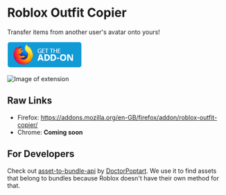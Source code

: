 # Roblox Outfit Copier

Transfer items from another user's avatar onto yours!

<a href="https://addons.mozilla.org/en-GB/firefox/addon/roblox-outfit-copier/" title="Mozilla addons link"><img src="/icons/Mozilla-Addons.png" alt="Get the add-on from the Firefox Add-ons store"></a>

![Image of extension](https://addons.mozilla.org/user-media/previews/thumbs/268/268347.jpg?modified=1649688282)

Raw Links
-----
* Firefox: https://addons.mozilla.org/en-GB/firefox/addon/roblox-outfit-copier/
* Chrome: **Coming soon**

For Developers
-----
Check out [asset-to-bundle-api](https://github.com/DoctorPoptart/asset-to-bundle-api) by [DoctorPoptart](https://github.com/DoctorPoptart). We use it to find assets that belong to bundles because Roblox doesn't have their own method for that.
